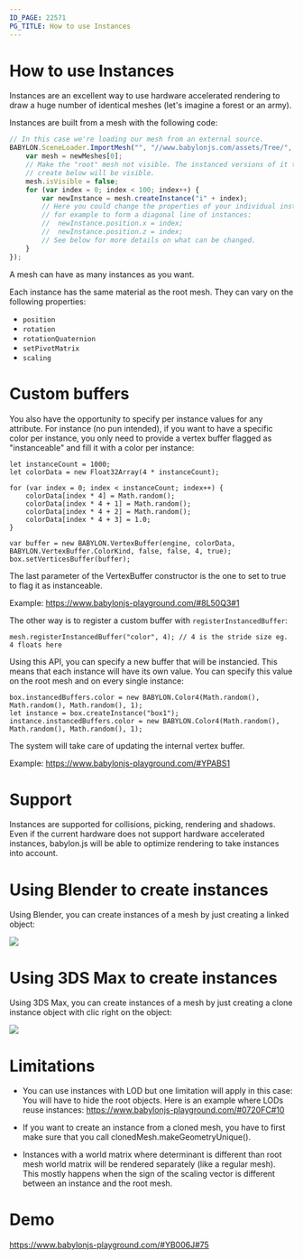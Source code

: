 ```yaml
---
ID_PAGE: 22571
PG_TITLE: How to use Instances
---
```


# How to use Instances
Instances are an excellent way to use hardware accelerated rendering to draw a huge number of identical meshes (let's imagine a forest or an army).

Instances are built from a mesh with the following code:

```javascript
// In this case we're loading our mesh from an external source.
BABYLON.SceneLoader.ImportMesh("", "//www.babylonjs.com/assets/Tree/", "tree.babylon", scene, function (newMeshes) {
    var mesh = newMeshes[0];
    // Make the "root" mesh not visible. The instanced versions of it that we
    // create below will be visible.
    mesh.isVisible = false;
    for (var index = 0; index < 100; index++) {
        var newInstance = mesh.createInstance("i" + index);
        // Here you could change the properties of your individual instance,
        // for example to form a diagonal line of instances:
        //  newInstance.position.x = index;
        //  newInstance.position.z = index;
        // See below for more details on what can be changed.
    }
});
```
A mesh can have as many instances as you want.

Each instance has the same material as the root mesh. They can vary on the following properties:
* ```position```
* ```rotation```
* ```rotationQuaternion```
* ```setPivotMatrix```
* ```scaling```

# Custom buffers

You also have the opportunity to specify per instance values for any attribute. For instance (no pun intended), if you want to have a specific color per instance, you only need to provide a vertex buffer flagged as "instanceable" and fill it with a color per instance:

```
let instanceCount = 1000;
let colorData = new Float32Array(4 * instanceCount);

for (var index = 0; index < instanceCount; index++) {
    colorData[index * 4] = Math.random();
    colorData[index * 4 + 1] = Math.random();
    colorData[index * 4 + 2] = Math.random();
    colorData[index * 4 + 3] = 1.0;
}

var buffer = new BABYLON.VertexBuffer(engine, colorData, BABYLON.VertexBuffer.ColorKind, false, false, 4, true);
box.setVerticesBuffer(buffer);
```

The last parameter of the VertexBuffer constructor is the one to set to true to flag it as instanceable.

Example: https://www.babylonjs-playground.com/#8L50Q3#1

The other way is to register a custom buffer with `registerInstancedBuffer`:
```
mesh.registerInstancedBuffer("color", 4); // 4 is the stride size eg. 4 floats here
```

Using this API, you can specify a new buffer that will be instancied. This means that each instance will have its own value. You can specify this value on the root mesh and on every single instance:

```
box.instancedBuffers.color = new BABYLON.Color4(Math.random(), Math.random(), Math.random(), 1);
let instance = box.createInstance("box1");
instance.instancedBuffers.color = new BABYLON.Color4(Math.random(), Math.random(), Math.random(), 1);
```

The system will take care of updating the internal vertex buffer.

Example: https://www.babylonjs-playground.com/#YPABS1

# Support
Instances are supported for collisions, picking, rendering and shadows. Even if the current hardware does not support hardware accelerated instances, babylon.js will be able to optimize rendering to take instances into account.

# Using Blender to create instances
Using Blender, you can create instances of a mesh by just creating a linked object:

![](https://www.html5gamedevs.com/uploads/monthly_05_2014/post-7026-0-82151000-1401073383.jpg)

# Using 3DS Max to create instances
Using 3DS Max, you can create instances of a mesh by just creating a clone instance object with clic right on the object:

![](https://www.html5gamedevs.com/uploads/monthly_11_2014/post-5292-0-54659600-1415793353.jpg)

# Limitations
* You can use instances with LOD but one limitation will apply in this case: You will have to hide the root objects.
Here is an example where LODs reuse instances:
https://www.babylonjs-playground.com/#0720FC#10

* If you want to create an instance from a cloned mesh, you have to first make sure that you call clonedMesh.makeGeometryUnique().

* Instances with a world matrix where determinant is different than root mesh world matrix will be rendered separately (like a regular mesh). This mostly happens when the sign of the scaling vector is different between an instance and the root mesh.

# Demo
https://www.babylonjs-playground.com/#YB006J#75
